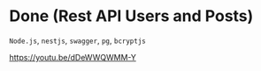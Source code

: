 # Done (Rest API Users and Posts)

`Node.js`, `nestjs`, `swagger`, `pg`, `bcryptjs`

https://youtu.be/dDeWWQWMM-Y
